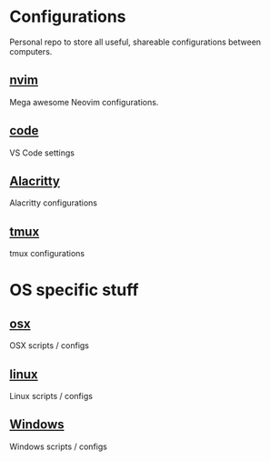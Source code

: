 # Configurations

Personal repo to store all useful, shareable configurations between computers.

## [nvim](./nvim/)

Mega awesome Neovim configurations.

## [code](./code/)

VS Code settings

## [Alacritty](./alacritty/)

Alacritty configurations

## [tmux](./tmux)

tmux configurations

# OS specific stuff

## [osx](./osx)

OSX scripts / configs

## [linux](./linux)

Linux scripts / configs

## [Windows](./windows)

Windows scripts / configs
